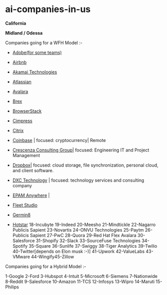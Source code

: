 # ai-companies-in-us

**California**

**Midland / Odessa**




Companies going for a WFH Model :-

* [Adobe(for some teams)](https://www.adobe.com/careers.html)

* [Airbnb](https://careers.airbnb.com/)

* [Akamai Technologies](https://www.akamai.com/careers)

* [Atlassian](https://www.atlassian.com/company/careers)

* [Avalara](https://careers.avalara.com/north-america)

* [Brex](https://www.brex.com/careers)

* [BrowserStack](https://www.browserstack.com/careers)

* [Cimpress](https://cimpress.com/careers/)

* [Citrix](https://careers.cloud.com/CloudCareers)

* [Coinbase](https://www.coinbase.com/careers) | focused: cryptocurrency| Remote

* [Crescenza Consulting Group](https://www.crescenzaconsulting.com/careers)| focused: Engineering IT and Project Management

* [Dropbox](https://jobs.dropbox.com/all-jobs)| focused: cloud storage, file synchronization, personal cloud, and client software.


* [DXC Technology](https://careers.dxc.com/global/en) | focused: technology services and consulting company

* [EPAM Anywhere](https://anywhere.epam.com/en/jobs) | 

* [Fleet Studio](https://www.fleetstudio.com/careers)

* [Germin8](https://www.germin8.com/careers/)

* [Hotstar]()
18-Incubyte
19-Indeed
20-Meesho
21-Mindtickle
22-Nagarro Publicis Sapient
23-Novartis
24-ONVU Technologies
25-Paytm
26-Publicis Sapient
27-PwC
28-Quora
29-Red Hat Flex Avalara
30-Salesforce
31-Shopify
32-Slack
33-SourceFuse Technologies
34-Spotify
35-Square
36-Sunlife
37-Swiggy
38-Tiger Analytics
39-Twilio
40-Twitter[depends on Elon musk :-)]
41-Upwork
42-ValueLabs
43-VMware
44-Wingify45-Zillow

Companies going for a Hybrid Model :-

1-Google
2-Ford
3-Hubspot
4-Intuit
5-Microsoft
6-Siemens
7-Nationwide
8-Reddit
9-Salesforce
10-Amazon
11-TCS
12-Infosys
13-Wipro
14-Maruti
15-Philips

